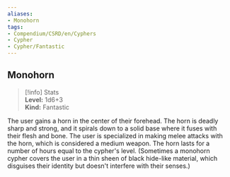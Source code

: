 ```yaml
---
aliases:
- Monohorn
tags:
- Compendium/CSRD/en/Cyphers
- Cypher
- Cypher/Fantastic
---
```


  
## Monohorn  
>[!info] Stats  
> **Level:** 1d6+3  
> **Kind:** Fantastic
  
The user gains a horn in the center of their forehead. The horn is deadly sharp and strong, and it spirals down to a solid base where it fuses with their flesh and bone. The user is specialized in making melee attacks with the horn, which is considered a medium weapon. The horn lasts for a number of hours equal to the cypher's level. (Sometimes a monohorn cypher covers the user in a thin sheen of black hide-like material, which disguises their identity but doesn't interfere with their senses.)